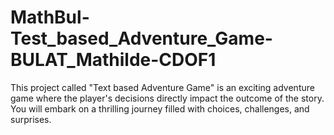 # MathBul-Test_based_Adventure_Game-BULAT_Mathilde-CDOF1

This project called "Text based Adventure Game" is an exciting adventure game where the player's decisions directly impact the outcome of the story. You will embark on a thrilling journey filled with choices, challenges, and surprises.
